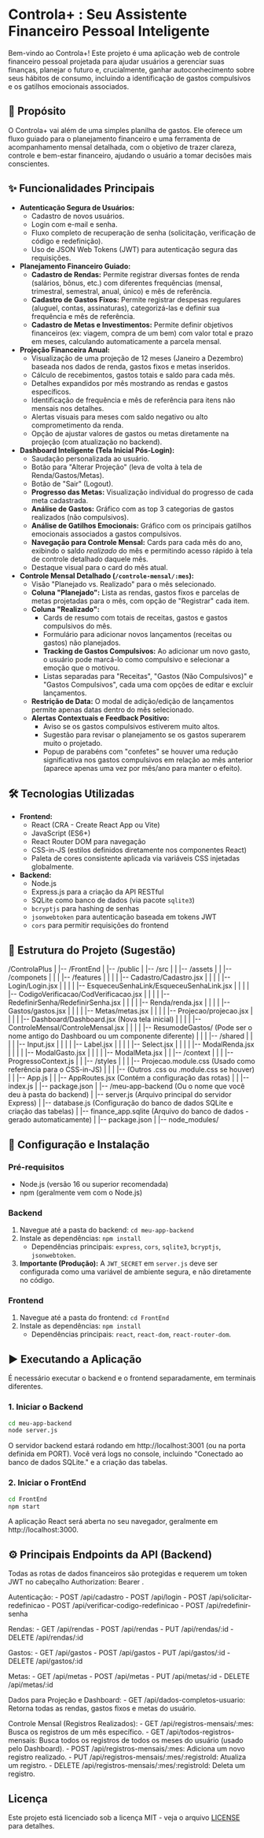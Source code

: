 # Controla+ : Seu Assistente Financeiro Pessoal Inteligente

Bem-vindo ao Controla+\! Este projeto é uma aplicação web de controle financeiro pessoal projetada para ajudar usuários a gerenciar suas finanças, planejar o futuro e, crucialmente, ganhar autoconhecimento sobre seus hábitos de consumo, incluindo a identificação de gastos compulsivos e os gatilhos emocionais associados.

## 🎯 Propósito

O Controla+ vai além de uma simples planilha de gastos. Ele oferece um fluxo guiado para o planejamento financeiro e uma ferramenta de acompanhamento mensal detalhada, com o objetivo de trazer clareza, controle e bem-estar financeiro, ajudando o usuário a tomar decisões mais conscientes.

## ✨ Funcionalidades Principais

  * **Autenticação Segura de Usuários:**
      * Cadastro de novos usuários.
      * Login com e-mail e senha.
      * Fluxo completo de recuperação de senha (solicitação, verificação de código e redefinição).
      * Uso de JSON Web Tokens (JWT) para autenticação segura das requisições.
  * **Planejamento Financeiro Guiado:**
      * **Cadastro de Rendas:** Permite registrar diversas fontes de renda (salários, bônus, etc.) com diferentes frequências (mensal, trimestral, semestral, anual, único) e mês de referência.
      * **Cadastro de Gastos Fixos:** Permite registrar despesas regulares (aluguel, contas, assinaturas), categorizá-las e definir sua frequência e mês de referência.
      * **Cadastro de Metas e Investimentos:** Permite definir objetivos financeiros (ex: viagem, compra de um bem) com valor total e prazo em meses, calculando automaticamente a parcela mensal.
  * **Projeção Financeira Anual:**
      * Visualização de uma projeção de 12 meses (Janeiro a Dezembro) baseada nos dados de renda, gastos fixos e metas inseridos.
      * Cálculo de recebimentos, gastos totais e saldo para cada mês.
      * Detalhes expandidos por mês mostrando as rendas e gastos específicos.
      * Identificação de frequência e mês de referência para itens não mensais nos detalhes.
      * Alertas visuais para meses com saldo negativo ou alto comprometimento da renda.
      * Opção de ajustar valores de gastos ou metas diretamente na projeção (com atualização no backend).
  * **Dashboard Inteligente (Tela Inicial Pós-Login):**
      * Saudação personalizada ao usuário.
      * Botão para "Alterar Projeção" (leva de volta à tela de Renda/Gastos/Metas).
      * Botão de "Sair" (Logout).
      * **Progresso das Metas:** Visualização individual do progresso de cada meta cadastrada.
      * **Análise de Gastos:** Gráfico com as top 3 categorias de gastos realizados (não compulsivos).
      * **Análise de Gatilhos Emocionais:** Gráfico com os principais gatilhos emocionais associados a gastos compulsivos.
      * **Navegação para Controle Mensal:** Cards para cada mês do ano, exibindo o saldo *realizado* do mês e permitindo acesso rápido à tela de controle detalhado daquele mês.
      * Destaque visual para o card do mês atual.
  * **Controle Mensal Detalhado (`/controle-mensal/:mes`):**
      * Visão "Planejado vs. Realizado" para o mês selecionado.
      * **Coluna "Planejado":** Lista as rendas, gastos fixos e parcelas de metas projetadas para o mês, com opção de "Registrar" cada item.
      * **Coluna "Realizado":**
          * Cards de resumo com totais de receitas, gastos e gastos compulsivos do mês.
          * Formulário para adicionar novos lançamentos (receitas ou gastos) não planejados.
          * **Tracking de Gastos Compulsivos:** Ao adicionar um novo gasto, o usuário pode marcá-lo como compulsivo e selecionar a emoção que o motivou.
          * Listas separadas para "Receitas", "Gastos (Não Compulsivos)" e "Gastos Compulsivos", cada uma com opções de editar e excluir lançamentos.
      * **Restrição de Data:** O modal de adição/edição de lançamentos permite apenas datas dentro do mês selecionado.
      * **Alertas Contextuais e Feedback Positivo:**
          * Aviso se os gastos compulsivos estiverem muito altos.
          * Sugestão para revisar o planejamento se os gastos superarem muito o projetado.
          * Popup de parabéns com "confetes" se houver uma redução significativa nos gastos compulsivos em relação ao mês anterior (aparece apenas uma vez por mês/ano para manter o efeito).

## 🛠️ Tecnologias Utilizadas

  * **Frontend:**
      * React (CRA - Create React App ou Vite)
      * JavaScript (ES6+)
      * React Router DOM para navegação
      * CSS-in-JS (estilos definidos diretamente nos componentes React)
      * Paleta de cores consistente aplicada via variáveis CSS injetadas globalmente.
  * **Backend:**
      * Node.js
      * Express.js para a criação da API RESTful
      * SQLite como banco de dados (via pacote `sqlite3`)
      * `bcryptjs` para hashing de senhas
      * `jsonwebtoken` para autenticação baseada em tokens JWT
      * `cors` para permitir requisições do frontend

## 📁 Estrutura do Projeto (Sugestão)

/ControlaPlus
|
|-- /FrontEnd
|   |-- /public
|   |-- /src
|   |   |-- /assets
|   |   |-- /componets
|   |   |   |-- /features
|   |   |   |   |-- Cadastro/Cadastro.jsx
|   |   |   |   |-- Login/Login.jsx
|   |   |   |   |-- EsqueceuSenhaLink/EsqueceuSenhaLink.jsx
|   |   |   |   |-- CodigoVerificacao/CodVerificacao.jsx
|   |   |   |   |-- RedefinirSenha/RedefinirSenha.jsx
|   |   |   |   |-- Renda/renda.jsx
|   |   |   |   |-- Gastos/gastos.jsx
|   |   |   |   |-- Metas/metas.jsx
|   |   |   |   |-- Projecao/projecao.jsx
|   |   |   |   |-- Dashboard/Dashboard.jsx  (Nova tela inicial)
|   |   |   |   |-- ControleMensal/ControleMensal.jsx
|   |   |   |   |-- ResumodeGastos/ (Pode ser o nome antigo do Dashboard ou um componente diferente)
|   |   |   |-- /shared
|   |   |   |   |-- Input.jsx
|   |   |   |   |-- Label.jsx
|   |   |   |   |-- Select.jsx
|   |   |   |   |-- ModalRenda.jsx
|   |   |   |   |-- ModalGasto.jsx
|   |   |   |   |-- ModalMeta.jsx
|   |   |-- /context
|   |   |   |-- ProgressoContext.js
|   |   |-- /styles
|   |   |   |-- Projecao.module.css (Usado como referência para o CSS-in-JS)
|   |   |   |-- (Outros .css ou .module.css se houver)
|   |   |-- App.js
|   |   |-- AppRoutes.jsx (Contém a configuração das rotas)
|   |   |-- index.js
|   |-- package.json
|
|-- /meu-app-backend  (Ou o nome que você deu à pasta do backend)
|   |-- server.js         (Arquivo principal do servidor Express)
|   |-- database.js       (Configuração do banco de dados SQLite e criação das tabelas)
|   |-- finance_app.sqlite (Arquivo do banco de dados - gerado automaticamente)
|   |-- package.json
|   |-- node_modules/

## 🚀 Configuração e Instalação

### Pré-requisitos

  * Node.js (versão 16 ou superior recomendada)
  * npm (geralmente vem com o Node.js)

### Backend

1.  Navegue até a pasta do backend: `cd meu-app-backend`
2.  Instale as dependências: `npm install`
      * Dependências principais: `express`, `cors`, `sqlite3`, `bcryptjs`, `jsonwebtoken`.
3.  **Importante (Produção):** A `JWT_SECRET` em `server.js` deve ser configurada como uma variável de ambiente segura, e não diretamente no código.

### Frontend

1.  Navegue até a pasta do frontend: `cd FrontEnd`
2.  Instale as dependências: `npm install`
      * Dependências principais: `react`, `react-dom`, `react-router-dom`.

## ▶️ Executando a Aplicação

É necessário executar o backend e o frontend separadamente, em terminais diferentes.

### 1\. Iniciar o Backend

```bash
cd meu-app-backend
node server.js
```

O servidor backend estará rodando em http://localhost:3001 (ou na porta definida em PORT). Você verá logs no console, incluindo "Conectado ao banco de dados SQLite." e a criação das tabelas.

### 2\. Iniciar o FrontEnd

```bash
cd FrontEnd
npm start
```

A aplicação React será aberta no seu navegador, geralmente em http://localhost:3000.

## ⚙️ Principais Endpoints da API (Backend)

Todas as rotas de dados financeiros são protegidas e requerem um token JWT no cabeçalho Authorization: Bearer <token>.

Autenticação:
    -   POST /api/cadastro
    -   POST /api/login
    -   POST /api/solicitar-redefinicao
    -   POST /api/verificar-codigo-redefinicao
    -   POST /api/redefinir-senha

Rendas:
    -  GET /api/rendas
    -  POST /api/rendas
    -  PUT /api/rendas/:id
    -  DELETE /api/rendas/:id

Gastos:
    -  GET /api/gastos
    -  POST /api/gastos
    -  PUT /api/gastos/:id
    -  DELETE /api/gastos/:id

Metas:
    -  GET /api/metas
    -  POST /api/metas
    -  PUT /api/metas/:id
    -  DELETE /api/metas/:id

Dados para Projeção e Dashboard:
    -  GET /api/dados-completos-usuario: Retorna todas as rendas, gastos fixos e metas do usuário.

Controle Mensal (Registros Realizados):
    -  GET /api/registros-mensais/:mes: Busca os registros de um mês específico.
    -  GET /api/todos-registros-mensais: Busca todos os registros de todos os meses do usuário (usado pelo Dashboard).
    -  POST /api/registros-mensais/:mes: Adiciona um novo registro realizado.
    -  PUT /api/registros-mensais/:mes/:registroId: Atualiza um registro.
    -  DELETE /api/registros-mensais/:mes/:registroId: Deleta um registro.

## Licença

Este projeto está licenciado sob a licença MIT - veja o arquivo [LICENSE](LICENSE) para detalhes.